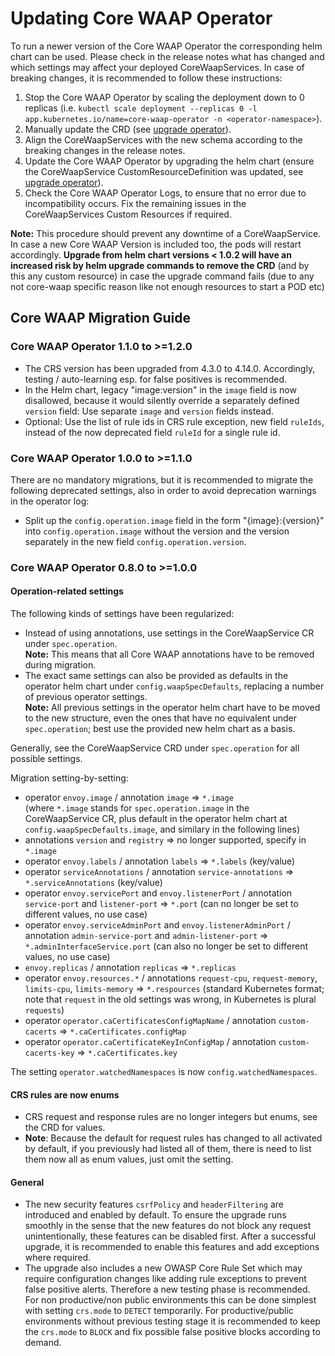 # Updating Core WAAP Operator

To run a newer version of the Core WAAP Operator the corresponding helm chart can be used. Please check in the release notes what has changed and which settings may affect your deployed CoreWaapServices. In case of breaking changes, it is recommended to follow these instructions:

1. Stop the Core WAAP Operator by scaling the deployment down to 0 replicas (i.e. `kubectl scale deployment --replicas 0 -l app.kubernetes.io/name=core-waap-operator -n <operator-namespace>`).
1. Manually update the CRD (see [upgrade operator](./helm.md#upgrade-operator)).
1. Align the CoreWaapServices with the new schema according to the breaking changes in the release notes.
1. Update the Core WAAP Operator by upgrading the helm chart (ensure the CoreWaapService CustomResourceDefinition was updated, see [upgrade operator](./helm.md#upgrade-operator)).
1. Check the Core WAAP Operator Logs, to ensure that no error due to incompatibility occurs. Fix the remaining issues in the CoreWaapServices Custom Resources if required.

**Note:** This procedure should prevent any downtime of a CoreWaapService. In case a new Core WAAP Version is included too, the pods will restart accordingly. **Upgrade from helm chart versions < 1.0.2 will have an increased risk by helm upgrade commands to remove the CRD** (and by this any custom resource) in case the upgrade command fails (due to any not core-waap specific reason like not enough resources to start a POD etc)

## Core WAAP Migration Guide

### Core WAAP Operator 1.1.0 to >=1.2.0

- The CRS version has been upgraded from 4.3.0 to 4.14.0.
  Accordingly, testing / auto-learning esp. for false positives is recommended.
- In the Helm chart, legacy "image:version" in the `image` field is now disallowed,
  because it would silently override a separately defined `version` field:
  Use separate `image` and `version` fields instead.
- Optional: Use the list of rule ids in CRS rule exception, new field `ruleIds`,
  instead of the now deprecated field `ruleId` for a single rule id.

### Core WAAP Operator 1.0.0 to >=1.1.0

There are no mandatory migrations, but it is recommended to migrate the following deprecated settings, also in order to avoid deprecation warnings in the operator log:

- Split up the `config.operation.image` field in the form "{image}:{version}" into `config.operation.image` without the version and the version separately in the new field `config.operation.version`.

### Core WAAP Operator 0.8.0 to >=1.0.0

#### Operation-related settings

The following kinds of settings have been regularized:

- Instead of using annotations, use settings in the CoreWaapService CR under `spec.operation`.<br>
  **Note:** This means that all Core WAAP annotations have to be removed during migration.
- The exact same settings can also be provided as defaults in the operator helm chart under `config.waapSpecDefaults`, replacing a number of previous operator settings.<br>
  **Note:** All previous settings in the operator helm chart have to be moved to the new structure, even the ones that have no equivalent under `spec.operation`; best use the provided new helm chart as a basis.

Generally, see the CoreWaapService CRD under `spec.operation` for all possible settings.

Migration setting-by-setting:

- operator `envoy.image` / annotation `image` => `*.image`<br>
  (where `*.image` stands for `spec.operation.image` in the CoreWaapService CR, plus default in the operator helm chart at `config.waapSpecDefaults.image`, and similary in the following lines)
- annotations `version` and `registry` => no longer supported, specify in `*.image`
- operator `envoy.labels` / annotation `labels` => `*.labels` (key/value)
- operator `serviceAnnotations` / annotation `service-annotations` => `*.serviceAnnotations` (key/value)
- operator `envoy.servicePort` and `envoy.listenerPort` / annotation `service-port` and `listener-port` => `*.port` (can no longer be set to different values, no use case)
- operator `envoy.serviceAdminPort` and `envoy.listenerAdminPort` / annotation `admin-service-port` and `admin-listener-port` => `*.adminInterfaceService.port` (can also no longer be set to different values, no use case)
- `envoy.replicas` / annotation `replicas` => `*.replicas`
- operator `envoy.resources.*` / annotations `request-cpu`, `request-memory`, `limits-cpu`, `limits-memory` => `*.respources` (standard Kubernetes format; note that `request` in the old settings was wrong, in Kubernetes is plural `requests`)
- operator `operator.caCertificatesConfigMapName` / annotation `custom-cacerts` => `*.caCertificates.configMap`
- operator `operator.caCertificateKeyInConfigMap` / annotation `custom-cacerts-key` => `*.caCertificates.key`

The setting `operator.watchedNamespaces` is now `config.watchedNamespaces`.

#### CRS rules are now enums

- CRS request and response rules are no longer integers but enums, see the CRD for values.
- **Note**: Because the default for request rules has changed to all activated by default, if you previously had listed all of them, there is need to list them now all as enum values, just omit the setting.

#### General

- The new security features `csrfPolicy` and `headerFiltering` are introduced and enabled by default. To ensure the upgrade runs smoothly in the sense that the new features do not block any request unintentionally, these features can be disabled first. After a successful upgrade, it is recommended to enable this features and add exceptions where required.
- The upgrade also includes a new OWASP Core Rule Set which may require configuration changes like adding rule exceptions to prevent false positive alerts. Therefore a new testing phase is recommended. For non productive/non public environments this can be done simplest with setting `crs.mode` to `DETECT` temporarily. For productive/public environments without previous testing stage it is recommended to keep the `crs.mode` to `BLOCK` and fix possible false positive blocks according to demand.
